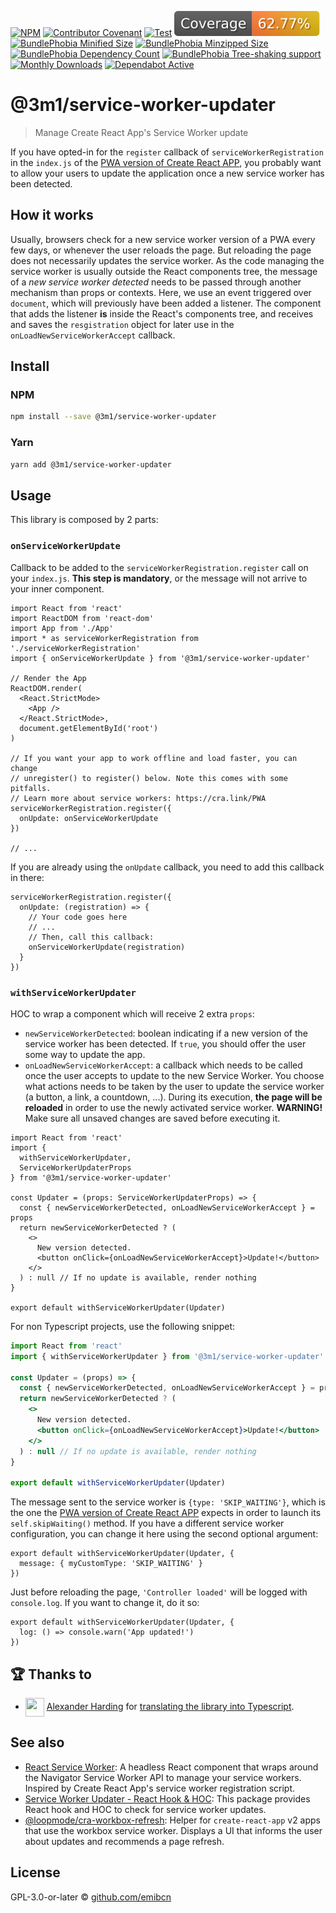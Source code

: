 [![NPM](https://img.shields.io/npm/v/@3m1/service-worker-updater.svg)](https://www.npmjs.com/package/@3m1/service-worker-updater)
[![Contributor Covenant](https://img.shields.io/badge/Contributor%20Covenant-v2.0%20adopted-ff69b4.svg)](https://github.com/emibcn/service-worker-updater/blob/main/CODE_OF_CONDUCT.md)
[![Test](https://github.com/emibcn/service-worker-updater/actions/workflows/test.js.yml/badge.svg)](https://github.com/emibcn/service-worker-updater/actions/workflows/test.js.yml)
[![Coverage](https://raw.githubusercontent.com/emibcn/service-worker-updater/badges/main/test-coverage.svg)](https://github.com/emibcn/service-worker-updater/actions/workflows/test.js.yml)
[![BundlePhobia Minified Size](https://badgen.net/bundlephobia/min/@3m1/service-worker-updater)](https://bundlephobia.com/result?p=@3m1/service-worker-updater)
[![BundlePhobia Minzipped Size](https://badgen.net/bundlephobia/minzip/@3m1/service-worker-updater)](https://bundlephobia.com/result?p=@3m1/service-worker-updater)
[![BundlePhobia Dependency Count](https://badgen.net/bundlephobia/dependency-count/@3m1/service-worker-updater)](https://bundlephobia.com/result?p=@3m1/service-worker-updater)
[![BundlePhobia Tree-shaking support](https://badgen.net/bundlephobia/tree-shaking/@3m1/service-worker-updater)](https://bundlephobia.com/result?p=@3m1/service-worker-updater)
[![Monthly Downloads](https://badgen.net/npm/dm/@3m1/service-worker-updater)](https://www.npmjs.com/package/@3m1/service-worker-updater)
[![Dependabot Active](https://badgen.net/github/dependabot/emibcn/service-worker-updater)](https://github.com/emibcn/service-worker-updater/blob/main/.github/dependabot.yml)

# @3m1/service-worker-updater

> Manage Create React App's Service Worker update

If you have opted-in for the `register` callback of `serviceWorkerRegistration` in the `index.js` of the [PWA version of Create React APP](https://create-react-app.dev/docs/making-a-progressive-web-app/), you probably want to allow your users to update the application once a new service worker has been detected.

## How it works

Usually, browsers check for a new service worker version of a PWA every few days, or whenever the user reloads the page. But reloading the page does not necessarily updates the service worker. As the code managing the service worker is usually outside the React components tree, the message of a _new service worker detected_ needs to be passed through another mechanism than props or contexts. Here, we use an event triggered over `document`, which will previously have been added a listener. The component that adds the listener **is** inside the React's components tree, and receives and saves the `resgistration` object for later use in the `onLoadNewServiceWorkerAccept` callback.

## Install

### NPM

```bash
npm install --save @3m1/service-worker-updater
```

### Yarn

```bash
yarn add @3m1/service-worker-updater
```

## Usage

This library is composed by 2 parts:

### `onServiceWorkerUpdate`

Callback to be added to the `serviceWorkerRegistration.register` call on your `index.js`. **This step is mandatory**, or the message will not arrive to your inner component.

```tsx
import React from 'react'
import ReactDOM from 'react-dom'
import App from './App'
import * as serviceWorkerRegistration from './serviceWorkerRegistration'
import { onServiceWorkerUpdate } from '@3m1/service-worker-updater'

// Render the App
ReactDOM.render(
  <React.StrictMode>
    <App />
  </React.StrictMode>,
  document.getElementById('root')
)

// If you want your app to work offline and load faster, you can change
// unregister() to register() below. Note this comes with some pitfalls.
// Learn more about service workers: https://cra.link/PWA
serviceWorkerRegistration.register({
  onUpdate: onServiceWorkerUpdate
})

// ...
```

If you are already using the `onUpdate` callback, you need to add this callback in there:

```tsx
serviceWorkerRegistration.register({
  onUpdate: (registration) => {
    // Your code goes here
    // ...
    // Then, call this callback:
    onServiceWorkerUpdate(registration)
  }
})
```

### `withServiceWorkerUpdater`

HOC to wrap a component which will receive 2 extra `props`:

- `newServiceWorkerDetected`: boolean indicating if a new version of the service worker has been detected. If `true`, you should offer the user some way to update the app.
- `onLoadNewServiceWorkerAccept`: a callback which needs to be called once the user accepts to update to the new Service Worker. You choose what actions needs to be taken by the user to update the service worker (a button, a link, a countdown, ...). During its execution, **the page will be reloaded** in order to use the newly activated service worker. **WARNING!** Make sure all unsaved changes are saved before executing it.

```tsx
import React from 'react'
import {
  withServiceWorkerUpdater,
  ServiceWorkerUpdaterProps
} from '@3m1/service-worker-updater'

const Updater = (props: ServiceWorkerUpdaterProps) => {
  const { newServiceWorkerDetected, onLoadNewServiceWorkerAccept } = props
  return newServiceWorkerDetected ? (
    <>
      New version detected.
      <button onClick={onLoadNewServiceWorkerAccept}>Update!</button>
    </>
  ) : null // If no update is available, render nothing
}

export default withServiceWorkerUpdater(Updater)
```

For non Typescript projects, use the following snippet:

```jsx
import React from 'react'
import { withServiceWorkerUpdater } from '@3m1/service-worker-updater'

const Updater = (props) => {
  const { newServiceWorkerDetected, onLoadNewServiceWorkerAccept } = props
  return newServiceWorkerDetected ? (
    <>
      New version detected.
      <button onClick={onLoadNewServiceWorkerAccept}>Update!</button>
    </>
  ) : null // If no update is available, render nothing
}

export default withServiceWorkerUpdater(Updater)
```

The message sent to the service worker is `{type: 'SKIP_WAITING'}`, which is the one the [PWA version of Create React APP](https://create-react-app.dev/docs/making-a-progressive-web-app/) expects in order to launch its `self.skipWaiting()` method. If you have a different service worker configuration, you can change it here using the second optional argument:

```tsx
export default withServiceWorkerUpdater(Updater, {
  message: { myCustomType: 'SKIP_WAITING' }
})
```

Just before reloading the page, `'Controller loaded'` will be logged with `console.log`. If you want to change it, do it so:

```tsx
export default withServiceWorkerUpdater(Updater, {
  log: () => console.warn('App updated!')
})
```

## :trophy: Thanks to

- [<img align="center" width="30px" height="30px" src="https://avatars.githubusercontent.com/u/2166114?s=40&v=4" />](https://github.com/aeharding) [Alexander Harding](https://github.com/aeharding) for [translating the library into Typescript](https://github.com/emibcn/service-worker-updater/pull/55).

## See also

- [React Service Worker](https://www.npmjs.com/package/@medipass/react-service-worker): A headless React component that wraps around the Navigator Service Worker API to manage your service workers. Inspired by Create React App's service worker registration script.
- [Service Worker Updater - React Hook & HOC](https://www.npmjs.com/package/service-worker-updater): This package provides React hook and HOC to check for service worker updates.
- [@loopmode/cra-workbox-refresh](https://www.npmjs.com/package/@loopmode/cra-workbox-refresh): Helper for `create-react-app` v2 apps that use the workbox service worker. Displays a UI that informs the user about updates and recommends a page refresh.

## License

GPL-3.0-or-later © [github.com/emibcn](https://github.com/github.com/emibcn)

